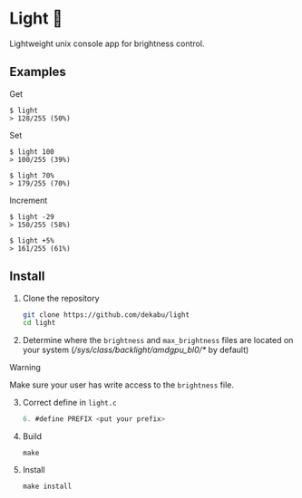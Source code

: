 # Light 🔆
Lightweight unix console app for brightness control.

## Examples
Get
```
$ light
> 128/255 (50%)
```
Set
```
$ light 100
> 100/255 (39%)

$ light 70%
> 179/255 (70%)
```
Increment
```
$ light -29
> 150/255 (58%)

$ light +5%
> 161/255 (61%)
```

## Install
1. Clone the repository
   ```sh
   git clone https://github.com/dekabu/light
   cd light
   ```
2. Determine where the `brightness` and `max_brightness` files are located on your system
   (*/sys/class/backlight/amdgpu_bl0/\** by default)
> [!WARNING]
> Make sure your user has write access to the `brightness` file.

3. Correct define in `light.c`
   ```c
   6. #define PREFIX <put your prefix>
   ```

4. Build
   ```
   make
   ```

5. Install
   ```
   make install
   ```
